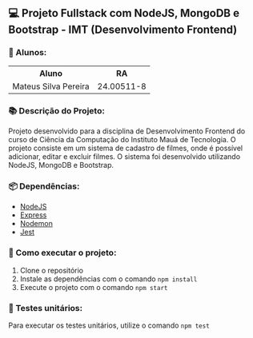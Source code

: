 ## 💻 Projeto Fullstack com NodeJS, MongoDB e Bootstrap - **IMT (Desenvolvimento Frontend)**

### 🧑 Alunos:

<div>
    <table style='width: 100%'>
        <th>
            Aluno
        </th>
        <th>
            RA
        </th>
        <tr>
            <td>
                Mateus Silva Pereira
            </td>
            <td>
                24.00511-8
            </td>
        </tr>
    </table>
</div>

### 📚 Descrição do Projeto:

Projeto desenvolvido para a disciplina de Desenvolvimento Frontend do curso de Ciência da Computação do Instituto Mauá de Tecnologia. O projeto consiste em um sistema de cadastro de filmes, onde é possível adicionar, editar e excluir filmes. O sistema foi desenvolvido utilizando NodeJS, MongoDB e Bootstrap.

### 📦 Dependências:

- [NodeJS](https://nodejs.org/en/)
- [Express](https://expressjs.com/pt-br/)
- [Nodemon](https://nodemon.io/)
- [Jest](https://jestjs.io/)

### 🚀 Como executar o projeto:

1. Clone o repositório
2. Instale as dependências com o comando `npm install`
3. Execute o projeto com o comando `npm start`

### 🧪 Testes unitários:

Para executar os testes unitários, utilize o comando `npm test`
